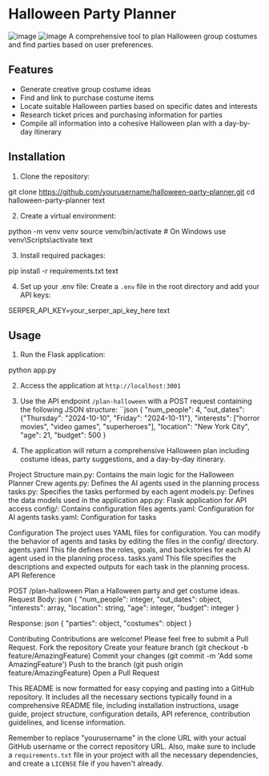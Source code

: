 # Halloween Party Planner
![image](https://github.com/user-attachments/assets/dee9554e-f48c-42fb-8b4a-9cf8fd74e974)
![image](https://github.com/user-attachments/assets/91d1131f-b7af-412e-8048-bc2928c0e835)
A comprehensive tool to plan Halloween group costumes and find parties based on user preferences.

## Features

- Generate creative group costume ideas
- Find and link to purchase costume items
- Locate suitable Halloween parties based on specific dates and interests
- Research ticket prices and purchasing information for parties
- Compile all information into a cohesive Halloween plan with a day-by-day itinerary

## Installation

1. Clone the repository:

git clone https://github.com/yourusername/halloween-party-planner.git
cd halloween-party-planner
text

2. Create a virtual environment:

python -m venv venv
source venv/bin/activate # On Windows use venv\Scripts\activate
text

3. Install required packages:

pip install -r requirements.txt
text

4. Set up your .env file:
Create a `.env` file in the root directory and add your API keys:

SERPER_API_KEY=your_serper_api_key_here
text

## Usage

1. Run the Flask application:

python app.py

2. Access the application at `http://localhost:3001`

3. Use the API endpoint `/plan-halloween` with a POST request containing the following JSON structure:
``json
{
  "num_people": 4,
  "out_dates": {"Thursday": "2024-10-10", "Friday": "2024-10-11"},
  "interests": ["horror movies", "video games", "superheroes"],
  "location": "New York City",
  "age": 21,
  "budget": 500
}

4. The application will return a comprehensive Halloween plan including costume ideas, party suggestions, and a day-by-day itinerary.

Project Structure
main.py: Contains the main logic for the Halloween Planner Crew
agents.py: Defines the AI agents used in the planning process
tasks.py: Specifies the tasks performed by each agent
models.py: Defines the data models used in the application
app.py: Flask application for API access
config/: Contains configuration files
agents.yaml: Configuration for AI agents
tasks.yaml: Configuration for tasks

Configuration
The project uses YAML files for configuration. You can modify the behavior of agents and tasks by editing the files in the config/ directory.
agents.yaml
This file defines the roles, goals, and backstories for each AI agent used in the planning process.
tasks.yaml
This file specifies the descriptions and expected outputs for each task in the planning process.
API Reference

POST /plan-halloween
Plan a Halloween party and get costume ideas.
Request Body:
json
{
  "num_people": integer,
  "out_dates": object,
  "interests": array,
  "location": string,
  "age": integer,
  "budget": integer
}

Response:
json
{
  "parties": object,
  "costumes": object
}

Contributing
Contributions are welcome! Please feel free to submit a Pull Request.
Fork the repository
Create your feature branch (git checkout -b feature/AmazingFeature)
Commit your changes (git commit -m 'Add some AmazingFeature')
Push to the branch (git push origin feature/AmazingFeature)
Open a Pull Request


This README is now formatted for easy copying and pasting into a GitHub repository. It includes all the necessary sections typically found in a comprehensive README file, including installation instructions, usage guide, project structure, configuration details, API reference, contribution guidelines, and license information.

Remember to replace "yourusername" in the clone URL with your actual GitHub username or the correct repository URL. Also, make sure to include a `requirements.txt` file in your project with all the necessary dependencies, and create a `LICENSE` file if you haven't already.
